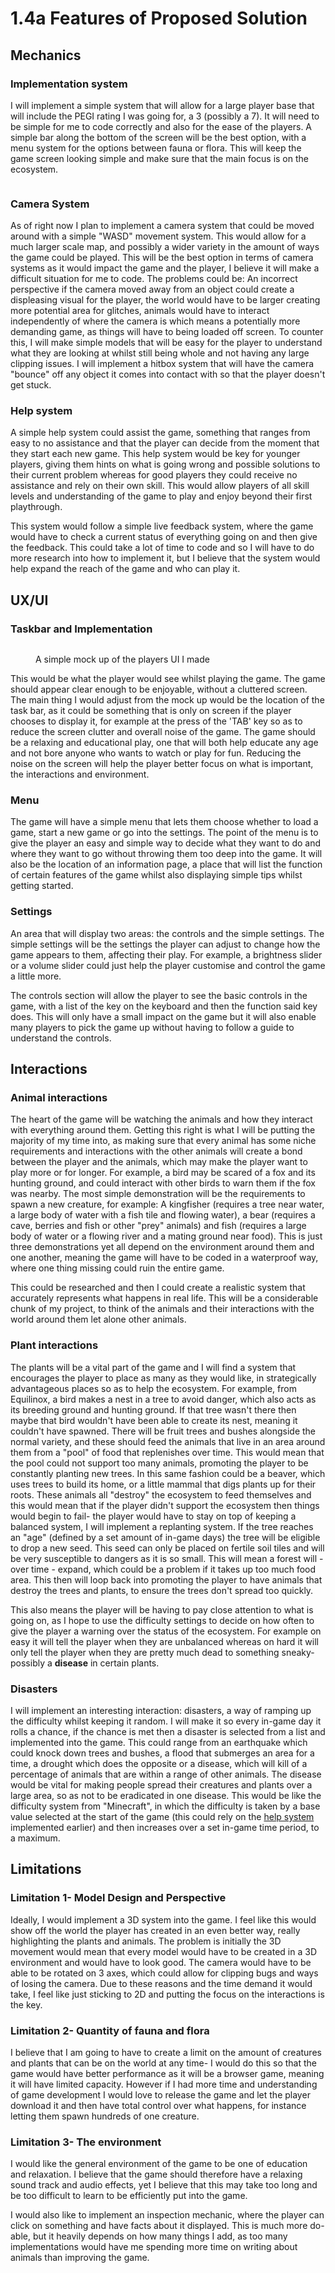 # 1.4a Features of Proposed Solution

## Mechanics

### Implementation system

I will implement a simple system that will allow for a large player base that will include the PEGI rating I was going for, a 3 (possibly a 7). It will need to be simple for me to code correctly and also for the ease of the players. A simple bar along the bottom of the screen will be the best option, with a menu system for the options between fauna or flora. This will keep the game screen looking simple and make sure that the main focus is on the ecosystem.

<figure><img src="../.gitbook/assets/image (2) (1) (1) (1) (1) (1) (1) (1) (1).png" alt=""><figcaption></figcaption></figure>

### Camera System

As of right now I plan to implement a camera system that could be moved around with a simple "WASD" movement system. This would allow for a much larger scale map, and possibly a wider variety in the amount of ways the game could be played. This will be the best option in terms of camera systems as it would impact the game and the player, I believe it will make a difficult situation for me to code. The problems could be: An incorrect perspective if the camera moved away from an object could create a displeasing visual for the player, the world would have to be larger creating more potential area for glitches, animals would have to interact independently of where the camera is which means a potentially more demanding game, as things will have to being loaded off screen. To counter this, I will make simple models that will be easy for the player to understand what they are looking at whilst still being whole and not having any large clipping issues. I will implement a hitbox system that will have the camera "bounce" off any object it comes into contact with so that the player doesn't get stuck. &#x20;

### Help system

A simple help system could assist the game, something that ranges from easy to no assistance and that the player can decide from the moment that they start each new game. This help system would be key for younger players, giving them hints on what is going wrong and possible solutions to their current problem whereas for good players they could receive no assistance and rely on their own skill. This would allow players of all skill levels and understanding of the game to play and enjoy beyond their first playthrough.

This system would follow a simple live feedback system, where the game would have to check a current status of everything going on and then give the feedback. This could take a lot of time to code and so I will have to do more research into how to implement it, but I believe that the system would help expand the reach of the game and who can play it.&#x20;

## UX/UI

### Taskbar and Implementation

<figure><img src="../.gitbook/assets/image (5) (1).png" alt=""><figcaption><p>A simple mock up of the players UI I made</p></figcaption></figure>

This would be what the player would see whilst playing the game. The game should appear clear enough to be enjoyable, without a cluttered screen. The main thing I would adjust from the mock up would be the location of the task bar, as it could be something that is only on screen if the player chooses to display it, for example at the press of the 'TAB' key so as to reduce the screen clutter and overall noise of the game. The game should be a relaxing and educational play, one that will both help educate any age and not bore anyone who wants to watch or play for fun. Reducing the noise on the screen will help the player better focus on what is important, the interactions and environment.&#x20;

### Menu&#x20;

The game will have a simple menu that lets them choose whether to load a game, start a new game or go into the settings. The point of the menu is to give the player an easy and simple way to decide what they want to do and where they want to go without throwing them too deep into the game. It will also be the location of an information page, a place that will list the function of certain features of the game whilst also displaying simple tips whilst getting started.&#x20;

### Settings

An area that will display two areas: the controls and the simple settings. The simple settings will be the settings the player can adjust to change how the game appears to them, affecting their play. For example, a brightness slider or a volume slider could just help the player customise and control the game a little more.&#x20;

The controls section will allow the player to see the basic controls in the game, with a list of the key on the keyboard and then the function said key does. This will only have a small impact on the game but it will also enable many players to pick the game up without having to follow a guide to understand the controls.&#x20;

## Interactions

### Animal interactions

The heart of the game will be watching the animals and how they interact with everything around them. Getting this right is what I will be putting the majority of my time into, as making sure that every animal has some niche requirements and interactions with the other animals will create a bond between the player and the animals, which may make the player want to play more or for longer. For example, a bird may be scared of a fox and its hunting ground, and could interact with other birds to warn them if the fox was nearby. The most simple demonstration will be the requirements to spawn a new creature, for example: A kingfisher (requires a tree near water,  a large body of water with a fish tile and flowing water), a bear (requires a cave, berries and fish or other "prey" animals) and fish (requires a large body of water or a flowing river and a mating ground near food). This is just three demonstrations yet all depend on the environment around them and one another, meaning the game will have to be coded in a waterproof way, where one thing missing could ruin the entire game.&#x20;

&#x20;This could be researched and then I could create a realistic system that accurately represents what happens in real life. This will be a considerable chunk of my project, to think of the animals and their interactions with the world around them let alone other animals.&#x20;

### Plant interactions

The plants will be a vital part of the game and I will find a system that encourages the player to place as many as they would like, in strategically advantageous places so as to help the ecosystem. For example, from Equilinox, a bird makes a nest in a tree to avoid danger, which also acts as its breeding ground and hunting ground. If that tree wasn't there then maybe that bird wouldn't have been able to create its nest, meaning it couldn't have spawned. There will be fruit trees and bushes alongside the normal variety, and these should feed the animals that live in an area around them from a "pool" of food that replenishes over time. This would mean that the pool could not support too many animals, promoting the player to be constantly planting new trees. In this same fashion could be a beaver, which uses trees to build its home, or a little mammal that digs plants up for their roots. These animals all "destroy" the ecosystem to feed themselves and this would mean that if the player didn't support the ecosystem then things would begin to fail- the player would have to stay on top of keeping a balanced system, I will implement a replanting system. If the tree reaches an "age" (defined by a  set amount of in-game days) the tree will be eligible to drop a new seed. This seed can only be placed on fertile soil tiles and will be very susceptible to dangers as it is so small. This will mean a forest will - over time - expand, which could be a problem if it takes up too much food area. This then will loop back into promoting the player to have animals that destroy the trees and plants, to ensure the trees don't spread too quickly.&#x20;

&#x20;This also means the player will be having to pay close attention to what is going on, as I hope to use the difficulty settings to decide on how often to give the player a warning over the status of the ecosystem. For example on easy it will tell the player when they are unbalanced whereas on hard it will only tell the player when they are pretty much dead to something sneaky- possibly a **disease** in certain plants.&#x20;

### Disasters

I will implement an interesting interaction: disasters, a way of ramping up the difficulty whilst keeping it random. I will make it so every in-game day it rolls a chance, if the chance is met then a disaster is selected from a list and implemented into the game. This could range from an earthquake which could knock down trees and bushes, a flood that submerges an area for a time, a drought which does the opposite or a disease, which will kill of a percentage of animals that are within a range of other animals. The disease would be vital for making people spread their creatures and plants over a large area, so as not to be eradicated in one disease. This would be like the difficulty system from "Minecraft", in which the difficulty is taken by a base value selected at the start of the game (this could rely on the [help system](1.4a-features-of-the-proposed-solution.md#help-system) implemented earlier) and then increases over a set in-game time period, to a maximum.

## Limitations

### Limitation 1- Model Design and Perspective

Ideally, I would  implement a 3D system into the game. I feel like this would show off the world the player has created in an even better way, really highlighting the plants and animals. The problem is initially the 3D movement would mean that every model would have to be created in a 3D environment and would have to look good. The camera would have to be able to be rotated on 3 axes, which could allow for clipping bugs and ways of losing the camera. Due to these reasons and the time demand it would take, I feel like just sticking to 2D and putting the focus on the interactions is the key.&#x20;

### Limitation 2- Quantity of fauna and flora

I believe that I am going to have to create a limit on the amount of creatures and plants that can be on the world at any time- I would do this so that the game would have better performance as it will be a browser game, meaning it will have limited capacity. However if I had more time and understanding of game development I would love to release the game and let the player download it and then have total control over what happens, for instance letting them spawn hundreds of one creature.&#x20;

### Limitation 3- The environment

I would like the general environment of the game to be one of education and relaxation. I believe that the game should therefore have a relaxing sound track and audio effects, yet I believe that this may take too long and be too difficult to learn to be efficiently put into the game.&#x20;

I would also like to implement an inspection mechanic, where the player can click on something and have facts about it displayed. This is much more do-able, but it heavily depends on how many things I add, as too many implementations would have me spending more time on writing about animals than improving the game.



